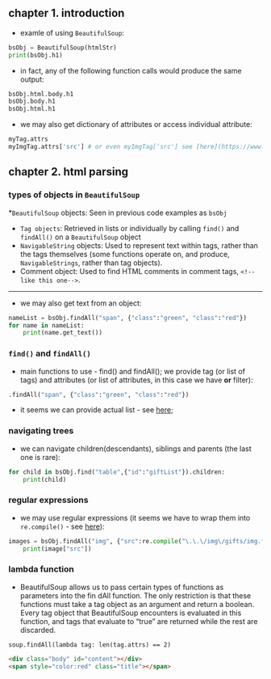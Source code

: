 ## chapter 1. introduction 
* examle of using `BeautifulSoup`:
```python
bsObj = BeautifulSoup(htmlStr)
print(bsObj.h1)
```
* in fact, any of the following function calls would produce the same output:
```python
bsObj.html.body.h1
bsObj.body.h1
bsObj.html.h1
```
* we may also get dictionary of attributes or access individual attribute:
```python
myTag.attrs
myImgTag.attrs['src'] # or even myImgTag['src'] see [here](https://www.crummy.com/software/BeautifulSoup/bs4/doc/#attributes)
```
## chapter 2. html parsing
### types of objects in `BeautifulSoup`
*`BeautifulSoup` objects: Seen in previous code examples as `bsObj`
* `Tag objects`: Retrieved in lists or individually by calling `find()` and `findAll()` on a `BeautifulSoup` object
* `NavigableString` objects: Used to represent text within tags, rather than the tags themselves (some functions operate on, and produce, `NavigableStrings`, rather than tag objects).
* Comment object: Used to find HTML comments in comment tags, `<!--like this one-->`.
-----
* we may also get text from an object:
```python
nameList = bsObj.findAll("span", {"class":"green", "class":"red"}) 
for name in nameList:
    print(name.get_text())
```
### `find()` and `findAll()`
* main functions to use - find() and findAll(); we provide tag (or list of tags) and attributes (or list of attributes, in this case we have **or** filter):
```python
.findAll("span", {"class":"green", "class":"red"})
```
* it seems we can provide actual list - see [here](https://www.crummy.com/software/BeautifulSoup/bs4/doc/#kinds-of-filters);
### navigating trees
* we can navigate children(descendants), siblings and parents (the last one is rare):
```python
for child in bsObj.find("table",{"id":"giftList"}).children:
    print(child)
```
### regular expressions
* we may use regular expressions (it seems we have to wrap them into `re.compile()` - see [here](https://www.crummy.com/software/BeautifulSoup/bs4/doc/#a-regular-expression)):
```python
images = bsObj.findAll("img", {"src":re.compile("\.\.\/img\/gifts/img.*\.jpg")}) for image in images:
    print(image["src"])
```
### lambda function
* BeautifulSoup allows us to pass certain types of functions as parameters into the fin dAll function. The only restriction is that these functions must take a tag object as an argument and return a boolean. Every tag object that BeautifulSoup encounters is evaluated in this function, and tags that evaluate to “true” are returned while the rest are discarded.
```pyhton
soup.findAll(lambda tag: len(tag.attrs) == 2)
```
```html
<div class="body" id="content"></div>
<span style="color:red" class="title"></span>
```













